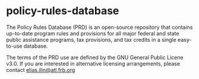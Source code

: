 # policy-rules-database
The Policy Rules Database (PRD) is an open-source repository that contains up-to-date program rules and provisions for all major federal and state public assistance programs, tax provisions, and tax credits in a single easy-to-use database.

The terms of the PRD use are defined by the GNU General Public Licene v3.0. If you are interested in alternative licensing arrangements, please contact elias.ilin@atl.frb.org
